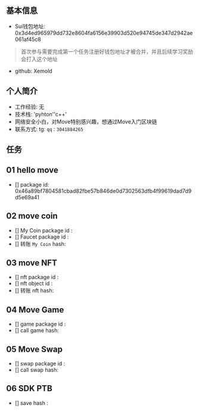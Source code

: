 ## 基本信息
- Sui钱包地址: 0x3d4ed965979dd732e8604fa6156e39903d520e94745de347d2942ae061af45c8
> 首次参与需要完成第一个任务注册好钱包地址才被合并，并且后续学习奖励会打入这个地址
- github: Xemold

## 个人简介
- 工作经验: 无
- 技术栈: 'pyhton''c++'
- 网络安全小白，对Move特别感兴趣，想通过Move入门区块链
- 联系方式: tg: `qq：3041884265` 

## 任务

##   01 hello move  
- [] package id: 0x46a89bf7804581cbad82fbe57b846de0d7302563dfb4f99619dad7d9d5e69a41

##   02 move coin
- [] My Coin package id : 
- [] Faucet package id : 
- [] 转账 `My Coin` hash:

##   03 move NFT
- [] nft package id :
- [] nft object id : 
- [] 转账 nft  hash:

##   04 Move Game
- [] game package id :
- [] call game hash:

##   05 Move Swap
- [] swap package id :
- [] call swap hash:

##   06 SDK PTB
- [] save hash :
